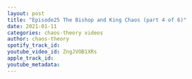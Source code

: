 ```yaml
---
layout: post
title: "Episode25 The Bishop and King Chaos (part 4 of 6)"
date: 2021-01-11
categories: chaos-theory videos
author: chaos-theory
spotify_track_id: 
youtube_video_id: ZngJVOB1XRs
apple_track_id: 
youtube_metadata: 
---
```

